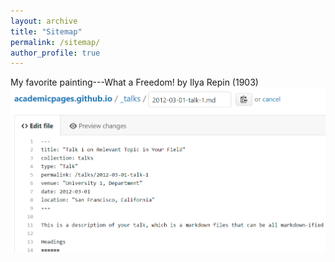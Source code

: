 ```yaml
---
layout: archive
title: "Sitemap"
permalink: /sitemap/
author_profile: true
---
```



My favorite painting---What a Freedom! by Ilya Repin (1903)
![My favorite painting---What a Freedom! by Ilya Repin (1903)](/images/editing-talk.png)


